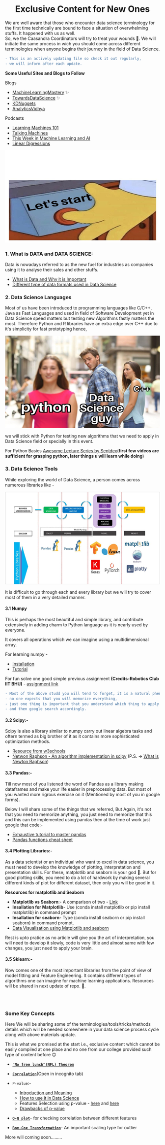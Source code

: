 <h1 align="center">Exclusive Content for New Ones</h1>



We are well aware that those who encounter data science terminology for the first time technically are bound to face a situation of overwhelming stuffs. It happened with us as well.</br>
So, we the Caasandra Coordinators will try to treat your wounds :slightly_smiling_face:. We will initiate the same process in wich you should come across different terminologies when anyone begins their journey in the field of Data Science. 

```diff
- This is an actively updating file so check it out regularly,
- we will inform after each update.
```

**Some Useful Sites and Blogs to Follow**

Blogs

- [MachineLearningMastery](https://machinelearningmastery.com/)  ✨
- [TowardsDataScience](https://towardsdatascience.com/) ✨
- [KDNuggets](https://www.kdnuggets.com/)
- [AnalyticsVidhya](https://www.analyticsvidhya.com/blog/)

Podcasts

- [Learning Machines 101](http://www.learningmachines101.com/)
- [Talking Machines](http://www.thetalkingmachines.com/)
- [This Week in Machine Learning and AI](https://twimlai.com/)
- [Linear Digressions](http://lineardigressions.com/)

<p align = "center">
<img width = 600 height =300 src = "assets/start.jpeg"/>
</p>


### 1. What is DATA and DATA SCIENCE:

Data is nowadays referred to as the new fuel for industries as companies using it to analyse their sales and other stuffs.

- [What is Data and Why it is Important](https://www.import.io/post/what-is-data-and-why-is-it-important/) 
- [Different type of data formats used in Data Science](https://towardsdatascience.com/guide-to-file-formats-for-machine-learning-columnar-training-inferencing-and-the-feature-store-2e0c3d18d4f9)

### 2. Data Science Languages

Most of us have been introduced to programming languages like C/C++, Java as Fast Languages and used in field of Software Development yet in Data Science speed matters but testing new Algorithms fastly matters the most. Therefore Python and R libraries have an extra edge over C++ due to it's simplicity for fast prototyping hence, 

<p align = "center">
<img width = 600 height =300 src = "assets/c.jpeg"/>
</p>

we will stick with Python for testing new algorithms that we need to apply in Data Science field or specially in this event.

For Python Basics [Awesome Lecture Series by Sentdex](https://www.youtube.com/playlist?list=PLQVvvaa0QuDe8XSftW-RAxdo6OmaeL85M)(**first few videos are sufficient for grasping python, later things u will learn while doing**)

### 3. Data Science Tools

While exploring the world of Data Science, a person comes across numerous libraries like - 

<p align = "center">
<img width = 800 height =300 src = "assets/ds.jpeg"/>
</p>

It is difficult to go through each and every library but we will try to cover most of them in a very detailed manner.

#### 3.1 Numpy

This is perhaps the most beautiful and simple library, and contribute extensively in adding charm to Python language as it is nearly used by everyone.

It covers all operations which we can imagine using a multidimensional array.

For learning numpy - 
- [Installation](https://numpy.org/install/)
- [Tutorial](https://www.geeksforgeeks.org/python-numpy/)

For fun solve one good simple previous assignment **(Credits-Robotics Club IIT BHU)** - [assignment link](assets/assignment_robo.pdf)


```diff
- Most of the above studd you will tend to forget, it is a natural phenomenon,
- no one expects that you will memorize everything, 
- just one thing is important that you understand which thing to apply when
- and then google search accordingly.
```

#### 3.2 Scipy:-
Scipy is also a library similar to numpy carry out linear algebra tasks and oftern termed as big brother of it as it contains more sophisticated optimization methods.
 - [Resource from w3schools](https://www.w3schools.com/python/scipy/scipy_intro.php)
 - [Netwon Raphson - An algorithm implementation in scipy](https://www.epythonguru.com/2020/10/newton-raphson-method-using-scipy.html) (P.S. -> [What is Newton Raphson](https://iq.opengenus.org/newton-raphson-method/))
 

#### 3.3 Pandas:-

Till now most of you listened the word of Pandas as a library making dataframes and make your life easier in preprocessing data. But most of you wanted more rigrous exercise on it (Mentioned by most of you in google forms).

Below I will share some of the things that we referred, But Again, it's not that you need to memorize anything, you just need to memorize that this and this can be implemented using pandas then at the time of work just google that code:-

- [Exhaustive tutorial to master pandas](https://www.youtube.com/playlist?list=PL-osiE80TeTsWmV9i9c58mdDCSskIFdDS)
- [Pandas functions cheat sheet](https://towardsdatascience.com/my-python-pandas-cheat-sheet-746b11e44368)

#### 3.4 Plotting Libraries:-

As a data scientist or an individual who want to excel in data science, you must need to develop the knowledge of plotting, interpretation and presentation skills. For these, matplotlib and seaborn is your god :bow:. But for good plotting skills, you need to do a lot of hardwork by making several different kinds of plot for different dataset, then only you will be good in it.

**Resources for matplotlib and Seaborn**

- **Matplotlib vs Seaborn**:- A comparison of two - [Link](https://www.geeksforgeeks.org/difference-between-matplotlib-vs-seaborn/#:~:text=Matplotlib%3A%20It%20is%20a%20Python,libraries%20like%20Numpy%20and%20Pandas.&text=Seaborn%3A%20It%20is%20also%20a,Matplotlib%2C%20Pandas%2C%20and%20Numpy.)
- **Insallation for Matplotlib**-  Use (conda install matplotlib or pip install matplotlib) in command prompt
- **Insallation for seaborn**- Type (conda install seaborn or pip install seaborn) in command prompt. 
- [Data Visualisation using Matplotlib and seaborn](https://towardsdatascience.com/data-visualization-for-machine-learning-and-data-science-)

Rest is upto pratice as no article will give you the art of interpretation, you will need to develop it slowly, code is very little and almost same with few changes, you just need to apply your brain.

#### 3.5 Sklearn:-
Now comes one of the most important libraries from the point of view of model fitting and Feature Engineering. It contains different types of algorithms one can imagine for machine learning applications. Resources will be shared in next update of repo. :slightly_smiling_face:.

<br/>
<br/>

### Some Key Concepts

Here We will be sharing some of the terminologies/tools/tricks/methods details which will be needed somewhere in your data science process cycle along with above materials update.

This is what we promised at the start i.e., exclusive content which cannot be easily compiled at one place and no one from our college provided such type of content before :upside_down_face:

- [**```"No free lunch"(NFL) Theorem```**](https://towardsdatascience.com/what-no-free-lunch-really-means-in-machine-learning-85493215625d)
- [**```Correlation```**](https://medium.com/fintechexplained/did-you-know-the-importance-of-finding-correlations-in-data-science-1fa3943debc2)(Open in incognito tab)
- ```P-value```:-

    - [Introduction and Meaning](https://towardsdatascience.com/p-values-explained-by-data-scientist-f40a746cfc8#:~:text=In%20statistical%20hypothesis%20testing%2C%20the,or%20equal%20to%20the%20actual)
    - [How to use it in Data Science](https://www.machinelearningplus.com/statistics/what-is-p-value/)
    - Features Selection using p-value - [here](https://towardsdatascience.com/feature-selection-correlation-and-p-value-da8921bfb3cf) and [here](https://medium.com/@abhinav.mahapatra10/ml-basics-feature-selection-part-2-3b9b3e71c14a)
    - [Drawbacks of p-value](https://stats.stackexchange.com/questions/291210/is-it-wrong-to-choose-features-based-on-p-value/291239#291239)

- [**```Q-Q plot```**](https://medium.com/@premal.matalia/q-q-plot-in-linear-regression-explained-ab040567d86f#:~:text=Quantile%2DQuantile%20(Q%2DQ)%20plot,Normal%2C%20exponential%20or%20Uniform%20distribution.)- for checking correlation between different features
- [**```Box-Cox Transformation```**](https://www.geeksforgeeks.org/box-cox-transformation-using-python/#:~:text=provide%20this%20function.-,Implementation,normal%20distribution%20to%20normal%20distribution.)- An important scaling type for outlier

More will coming soon.........
